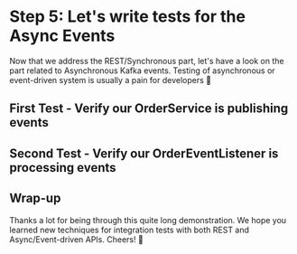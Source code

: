 # Step 5: Let's write tests for the Async Events

Now that we address the REST/Synchronous part, let's have a look on the part related to Asynchronous Kafka events. Testing of asynchronous or event-driven system is usually a pain for developers 🥲

## First Test - Verify our OrderService is publishing events

## Second Test - Verify our OrderEventListener is processing events

## Wrap-up

Thanks a lot for being through this quite long demonstration. We hope you learned new techniques for integration tests with both REST and Async/Event-driven APIs. Cheers! 🍻